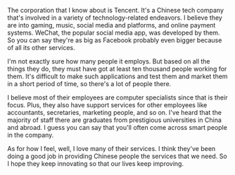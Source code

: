 The corporation that I know about is Tencent. It's a Chinese tech company that's involved in a variety of technology-related endeavors. I believe they are into gaming, music, social media and platforms, and online payment systems. WeChat, the popular social media app, was developed by them. So you can say they're as big as Facebook probably even bigger because of all its other services.

I'm not exactly sure how many people it employs. But based on all the things they do, they must have got at least ten thousand people working for them. It's difficult to make such applications and test them and market them in a short period of time, so there's a lot of people there.

I believe most of their employees are computer specialists since that is their focus. Plus, they also have support services for other employees like accountants, secretaries, marketing people, and so on. I've heard that the majority of staff there are graduates from prestigious universities in China and abroad. I guess you can say that you'll often come across smart people in the company.

As for how I feel, well, I love many of their services. I think they've been doing a good job in providing Chinese people the services that we need. So I hope they keep innovating so that our lives keep improving.